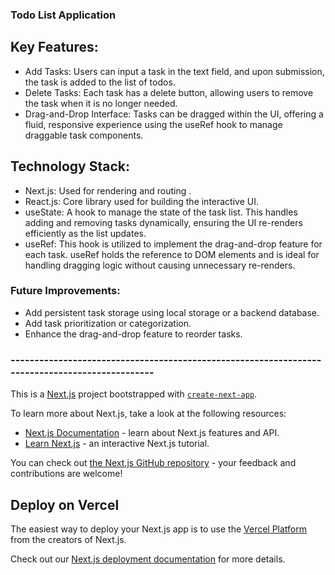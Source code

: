 ### Todo List Application

## Key Features:
- Add Tasks: Users can input a task in the text field, and upon submission, the task is added to the list of todos.
- Delete Tasks: Each task has a delete button, allowing users to remove the task when it is no longer needed.
- Drag-and-Drop Interface: Tasks can be dragged within the UI, offering a fluid, responsive experience using the useRef hook to manage draggable task components.

## Technology Stack:
- Next.js: Used for rendering and routing .
- React.js: Core library used for building the interactive UI.
- useState: A hook to manage the state of the task list. This handles adding and removing tasks dynamically, ensuring the UI re-renders efficiently as the list updates.
- useRef: This hook is utilized to implement the drag-and-drop feature for each task. useRef holds the reference to DOM elements and is ideal for handling dragging logic without causing unnecessary re-renders.

### Future Improvements:
- Add persistent task storage using local storage or a backend database.
- Add task prioritization or categorization.
- Enhance the drag-and-drop feature to reorder tasks.


### -----------------------------------------------------------------------------------------------


This is a [Next.js](https://nextjs.org/) project bootstrapped with [`create-next-app`](https://github.com/vercel/next.js/tree/canary/packages/create-next-app).

To learn more about Next.js, take a look at the following resources:

- [Next.js Documentation](https://nextjs.org/docs) - learn about Next.js features and API.
- [Learn Next.js](https://nextjs.org/learn) - an interactive Next.js tutorial.

You can check out [the Next.js GitHub repository](https://github.com/vercel/next.js/) - your feedback and contributions are welcome!

## Deploy on Vercel

The easiest way to deploy your Next.js app is to use the [Vercel Platform](https://vercel.com/new?utm_medium=default-template&filter=next.js&utm_source=create-next-app&utm_campaign=create-next-app-readme) from the creators of Next.js.

Check out our [Next.js deployment documentation](https://nextjs.org/docs/deployment) for more details.



